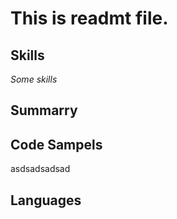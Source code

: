 # This is readmt file.

## Skills
 *Some skills*

## Summarry

## Code Sampels


asdsadsadsad


## Languages